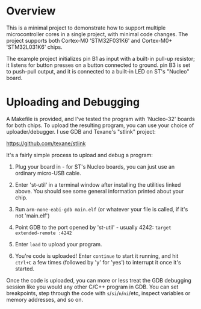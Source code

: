 # Overview

This is a minimal project to demonstrate how to support multiple microcontroller cores in a single project, with minimal code changes. The project supports both Cortex-M0 'STM32F031K6' and Cortex-M0+ 'STM32L031K6' chips.

The example project initializes pin B1 as input with a built-in pull-up resistor; it listens for button presses on a button connected to ground. pin B3 is set to push-pull output, and it is connected to a built-in LED on ST's "Nucleo" board.

# Uploading and Debugging

A Makefile is provided, and I've tested the program with 'Nucleo-32' boards for both chips. To upload the resulting program, you can use your choice of uploader/debugger. I use GDB and Texane's "stlink" project:

https://github.com/texane/stlink

It's a fairly simple process to upload and debug a program:

1. Plug your board in - for ST's Nucleo boards, you can just use an ordinary micro-USB cable.

2. Enter 'st-util' in a terminal window after installing the utilities linked above. You should see some general information printed about your chip.

3. Run `arm-none-eabi-gdb main.elf` (or whatever your file is called, if it's not 'main.elf')

4. Point GDB to the port opened by 'st-util' - usually 4242: `target extended-remote :4242`

5. Enter `load` to upload your program.

6. You're code is uploaded! Enter `continue` to start it running, and hit `ctrl+C` a few times (followed by 'y' for 'yes') to interrupt it once it's started.

Once the code is uploaded, you can more or less treat the GDB debugging session like you would any other C/C++ program in GDB. You can set breakpoints, step through the code with `s`/`si`/`n`/`ni`/etc, inspect variables or memory addresses, and so on.

